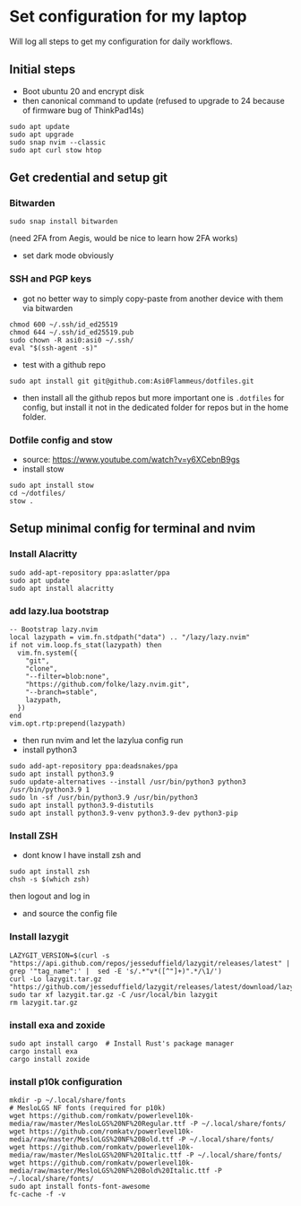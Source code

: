 # Set configuration for my laptop

Will log all steps to get my configuration for daily workflows.

## Initial steps

- Boot ubuntu 20 and encrypt disk
- then canonical command to update (refused to upgrade to 24 because of firmware bug of ThinkPad14s)

```
sudo apt update
sudo apt upgrade
sudo snap nvim --classic
sudo apt curl stow htop
```

## Get credential and setup git

### Bitwarden

```
sudo snap install bitwarden
```

(need 2FA from Aegis, would be nice to learn how 2FA works)

- set dark mode obviously

### SSH and PGP keys

- got no better way to simply copy-paste from another device with them via bitwarden

```
chmod 600 ~/.ssh/id_ed25519
chmod 644 ~/.ssh/id_ed25519.pub
sudo chown -R asi0:asi0 ~/.ssh/
eval "$(ssh-agent -s)"
```

- test with a github repo

```
sudo apt install git git@github.com:Asi0Flammeus/dotfiles.git

```
- then install all the github repos but more important one is `.dotfiles` for config, but install it not in the dedicated folder for repos but in the home folder.

### Dotfile config and stow

- source: https://www.youtube.com/watch?v=y6XCebnB9gs
- install stow

```
sudo apt install stow
cd ~/dotfiles/
stow .
```



## Setup minimal config for terminal and nvim


### Install Alacritty

```
sudo add-apt-repository ppa:aslatter/ppa
sudo apt update
sudo apt install alacritty
```


### add lazy.lua bootstrap 

```
-- Bootstrap lazy.nvim
local lazypath = vim.fn.stdpath("data") .. "/lazy/lazy.nvim"
if not vim.loop.fs_stat(lazypath) then
  vim.fn.system({
    "git",
    "clone",
    "--filter=blob:none",
    "https://github.com/folke/lazy.nvim.git",
    "--branch=stable",
    lazypath,
  })
end
vim.opt.rtp:prepend(lazypath)

```
- then run nvim and let the lazylua config run
- install python3 
```
sudo add-apt-repository ppa:deadsnakes/ppa
sudo apt install python3.9
sudo update-alternatives --install /usr/bin/python3 python3 /usr/bin/python3.9 1
sudo ln -sf /usr/bin/python3.9 /usr/bin/python3
sudo apt install python3.9-distutils
sudo apt install python3.9-venv python3.9-dev python3-pip
```
### Install ZSH

- dont know I have install zsh and 
```
sudo apt install zsh
chsh -s $(which zsh)
```
then logout and log in
- and source the config file

### Install lazygit

```
LAZYGIT_VERSION=$(curl -s "https://api.github.com/repos/jesseduffield/lazygit/releases/latest" | grep '"tag_name":' |  sed -E 's/.*"v*([^"]+)".*/\1/')
curl -Lo lazygit.tar.gz "https://github.com/jesseduffield/lazygit/releases/latest/download/lazygit_${LAZYGIT_VERSION}_Linux_x86_64.tar.gz"
sudo tar xf lazygit.tar.gz -C /usr/local/bin lazygit
rm lazygit.tar.gz
```
### install exa and zoxide

```
sudo apt install cargo  # Install Rust's package manager
cargo install exa
cargo install zoxide
```
### install p10k configuration

```
mkdir -p ~/.local/share/fonts
# MesloLGS NF fonts (required for p10k)
wget https://github.com/romkatv/powerlevel10k-media/raw/master/MesloLGS%20NF%20Regular.ttf -P ~/.local/share/fonts/
wget https://github.com/romkatv/powerlevel10k-media/raw/master/MesloLGS%20NF%20Bold.ttf -P ~/.local/share/fonts/
wget https://github.com/romkatv/powerlevel10k-media/raw/master/MesloLGS%20NF%20Italic.ttf -P ~/.local/share/fonts/
wget https://github.com/romkatv/powerlevel10k-media/raw/master/MesloLGS%20NF%20Bold%20Italic.ttf -P ~/.local/share/fonts/
sudo apt install fonts-font-awesome
fc-cache -f -v
```
